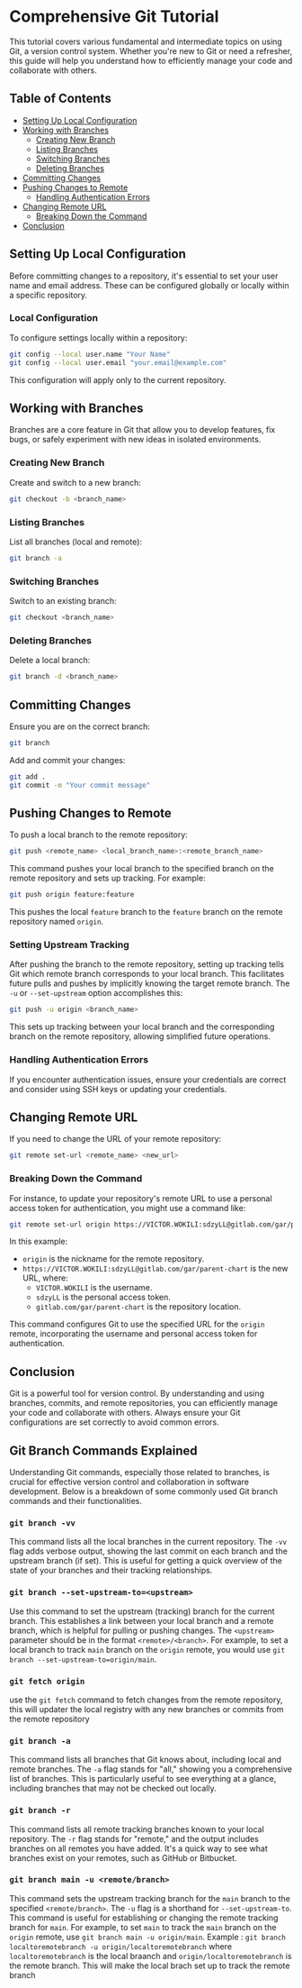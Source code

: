 
# Comprehensive Git Tutorial

This tutorial covers various fundamental and intermediate topics on using Git, a version control system. Whether you're new to Git or need a refresher, this guide will help you understand how to efficiently manage your code and collaborate with others.

## Table of Contents

- [Setting Up Local Configuration](#setting-up-local-configuration)
- [Working with Branches](#working-with-branches)
  - [Creating New Branch](#creating-new-branch)
  - [Listing Branches](#listing-branches)
  - [Switching Branches](#switching-branches)
  - [Deleting Branches](#deleting-branches)
- [Committing Changes](#committing-changes)
- [Pushing Changes to Remote](#pushing-changes-to-remote)
  - [Handling Authentication Errors](#handling-authentication-errors)
- [Changing Remote URL](#changing-remote-url)
  - [Breaking Down the Command](#breaking-down-the-command)
- [Conclusion](#conclusion)

## Setting Up Local Configuration

Before committing changes to a repository, it's essential to set your user name and email address. These can be configured globally or locally within a specific repository.

### Local Configuration
To configure settings locally within a repository:

```bash
git config --local user.name "Your Name"
git config --local user.email "your.email@example.com"
```

This configuration will apply only to the current repository.

## Working with Branches

Branches are a core feature in Git that allow you to develop features, fix bugs, or safely experiment with new ideas in isolated environments.

### Creating New Branch

Create and switch to a new branch:

```bash
git checkout -b <branch_name>
```

### Listing Branches

List all branches (local and remote):

```bash
git branch -a
```

### Switching Branches

Switch to an existing branch:

```bash
git checkout <branch_name>
```

### Deleting Branches

Delete a local branch:

```bash
git branch -d <branch_name>
```

## Committing Changes

Ensure you are on the correct branch:

```bash
git branch
```

Add and commit your changes:

```bash
git add .
git commit -m "Your commit message"
```

## Pushing Changes to Remote

To push a local branch to the remote repository:

```bash
git push <remote_name> <local_branch_name>:<remote_branch_name>
```

This command pushes your local branch to the specified branch on the remote repository and sets up tracking. For example:

```bash
git push origin feature:feature
```

This pushes the local `feature` branch to the `feature` branch on the remote repository named `origin`.

### Setting Upstream Tracking

After pushing the branch to the remote repository, setting up tracking tells Git which remote branch corresponds to your local branch. This facilitates future pulls and pushes by implicitly knowing the target remote branch. The `-u` or `--set-upstream` option accomplishes this:

```bash
git push -u origin <branch_name>
```

This sets up tracking between your local branch and the corresponding branch on the remote repository, allowing simplified future operations.


### Handling Authentication Errors

If you encounter authentication issues, ensure your credentials are correct and consider using SSH keys or updating your credentials.

## Changing Remote URL

If you need to change the URL of your remote repository:

```bash
git remote set-url <remote_name> <new_url>
```

### Breaking Down the Command

For instance, to update your repository's remote URL to use a personal access token for authentication, you might use a command like:

```bash
git remote set-url origin https://VICTOR.WOKILI:sdzyLL@gitlab.com/gar/parent-chart
```

In this example:
- `origin` is the nickname for the remote repository.
- `https://VICTOR.WOKILI:sdzyLL@gitlab.com/gar/parent-chart` is the new URL, where:
  - `VICTOR.WOKILI` is the username.
  - `sdzyLL` is the personal access token.
  - `gitlab.com/gar/parent-chart` is the repository location.

This command configures Git to use the specified URL for the `origin` remote, incorporating the username and personal access token for authentication.

## Conclusion

Git is a powerful tool for version control. By understanding and using branches, commits, and remote repositories, you can efficiently manage your code and collaborate with others. Always ensure your Git configurations are set correctly to avoid common errors.


## Git Branch Commands Explained

Understanding Git commands, especially those related to branches, is crucial for effective version control and collaboration in software development. Below is a breakdown of some commonly used Git branch commands and their functionalities.

### `git branch -vv`

This command lists all the local branches in the current repository. The `-vv` flag adds verbose output, showing the last commit on each branch and the upstream branch (if set). This is useful for getting a quick overview of the state of your branches and their tracking relationships.

### `git branch --set-upstream-to=<upstream>`

Use this command to set the upstream (tracking) branch for the current branch. This establishes a link between your local branch and a remote branch, which is helpful for pulling or pushing changes. The `<upstream>` parameter should be in the format `<remote>/<branch>`. For example, to set a local branch to track `main` branch on the `origin` remote, you would use `git branch --set-upstream-to=origin/main`.

### `git fetch origin`

use the `git fetch` command to fetch changes from the remote repository, this will updater the local registry with any new branches or commits from the remote repository

### `git branch -a`

This command lists all branches that Git knows about, including local and remote branches. The `-a` flag stands for "all," showing you a comprehensive list of branches. This is particularly useful to see everything at a glance, including branches that may not be checked out locally.

### `git branch -r`

This command lists all remote tracking branches known to your local repository. The `-r` flag stands for "remote," and the output includes branches on all remotes you have added. It's a quick way to see what branches exist on your remotes, such as GitHub or Bitbucket.

### `git branch main -u <remote/branch>`

This command sets the upstream tracking branch for the `main` branch to the specified `<remote/branch>`. The `-u` flag is a shorthand for `--set-upstream-to`. This command is useful for establishing or changing the remote tracking branch for `main`. For example, to set `main` to track the `main` branch on the `origin` remote, use `git branch main -u origin/main`.  Example : `git branch localtoremotebranch -u origin/localtoremotebranch` where `localtoremotebranch` is the local braanch and `origin/localtoremotebranch` is the remote branch. This will make the local brach set up to track the remote branch 
